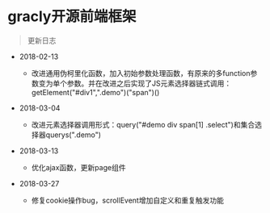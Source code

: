 # gracly开源前端框架

>更新日志

* 2018-02-13
   * 改进通用伪柯里化函数，加入初始参数处理函数，有原来的多function参数变为单个参数。并在改进之后实现了JS元素选择器链式调用：getElement("#div1",".demo")("span")()

* 2018-03-04
   * 改进元素选择器调用形式：query("#demo div span[1] .select")和集合选择器querys(".demo")
    
* 2018-03-13
   * 优化ajax函数，更新page组件    
        
* 2018-03-27
  * 修复cookie操作bug，scrollEvent增加自定义和重复触发功能
